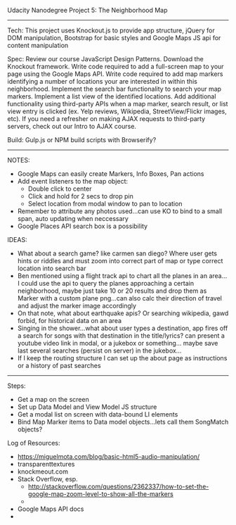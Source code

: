 Udacity Nanodegree Project 5: The Neighborhood Map
***************************************************************************
Tech: This project uses Knockout.js to provide app structure, jQuery for DOM manipulation,
Bootstrap for basic styles and Google Maps JS api for content manipulation

Spec:
Review our course JavaScript Design Patterns.
Download the Knockout framework.
Write code required to add a full-screen map to your page using the Google Maps API.
Write code required to add map markers identifying a number of locations your are interested in within this neighborhood.
Implement the search bar functionality to search your map markers.
Implement a list view of the identified locations.
Add additional functionality using third-party APIs when a map marker, search result, or list view entry is clicked (ex. Yelp reviews, Wikipedia, StreetView/Flickr images, etc). If you need a refresher on making AJAX requests to third-party servers, check out our Intro to AJAX course.

Build: Gulp.js or NPM build scripts with Browserify?

****************************************************************************
NOTES:
- Google Maps can easily create Markers, Info Boxes, Pan actions
- Add event listeners to the map object:
	- Double click to center
	- Click and hold for 2 secs to drop pin
	- Select location from modal window to pan to location
- Remember to attribute any photos used...can use KO to bind to a small span, auto updating when neccessary
- Google Places API search box is a possibility

IDEAS:
- What about a search game? like carmen san diego? Where user gets hints or riddles
and must zoom into correct part of map or type correct location into search bar
- Ben mentioned using a flight track api to chart all the planes in an area...
I could use the api to query the planes approaching a certain neighborhood, maybe just take
10 or 20 results and drop them as Marker with a custom plane png...can also calc their direction
of travel and adjust the marker image accordingly
- On that note, what about earthquake apis? Or searching wikipedia, gawd forbid, for historical
data on an area
- Singing in the shower...what about user types a destination, app fires off a search for songs with that
destination in the title/lyrics? can present a youtube video link in modal, or a jukebox or something...
maybe save last several searches (persist on server) in the jukebox...
- If I keep the routing structure I can set up the about page as instructions or a history of past searches


*****************************************************************************
Steps:
- Get a map on the screen
- Set up Data Model and View Model JS structure
- Get a modal list on screen with data-bound LI elements
- Bind Map Marker items to Data model objects...lets call them SongMatch objects?

Log of Resources:
- https://miguelmota.com/blog/basic-html5-audio-manipulation/
- transparenttextures
- knockmeout.com
- Stack Overflow, esp.
	- http://stackoverflow.com/questions/2362337/how-to-set-the-google-map-zoom-level-to-show-all-the-markers
	-
- Google Maps API docs
-


